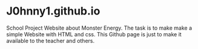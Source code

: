 # J0hnny1.github.io
School Project Website about Monster Energy.
The task is to make make a simple Website with HTML and css. This Github page is just to make it available to the teacher and others.
